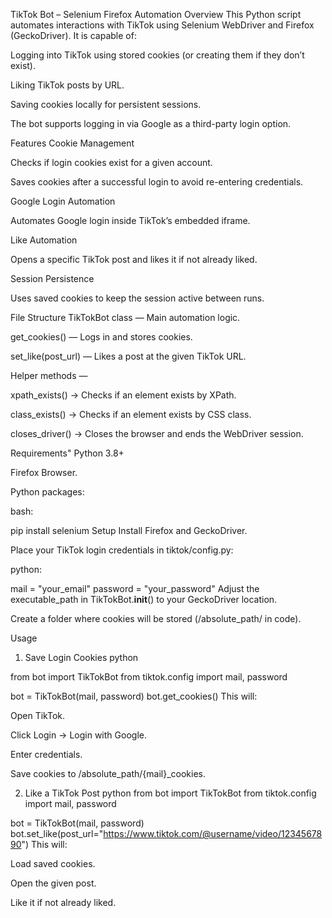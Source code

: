 TikTok Bot – Selenium Firefox Automation
Overview
This Python script automates interactions with TikTok using Selenium WebDriver and Firefox (GeckoDriver).
It is capable of:

Logging into TikTok using stored cookies (or creating them if they don’t exist).

Liking TikTok posts by URL.

Saving cookies locally for persistent sessions.

The bot supports logging in via Google as a third-party login option.

Features
Cookie Management

Checks if login cookies exist for a given account.

Saves cookies after a successful login to avoid re-entering credentials.

Google Login Automation

Automates Google login inside TikTok’s embedded iframe.

Like Automation

Opens a specific TikTok post and likes it if not already liked.

Session Persistence

Uses saved cookies to keep the session active between runs.

File Structure
TikTokBot class — Main automation logic.

get_cookies() — Logs in and stores cookies.

set_like(post_url) — Likes a post at the given TikTok URL.

Helper methods —

xpath_exists() → Checks if an element exists by XPath.

class_exists() → Checks if an element exists by CSS class.

closes_driver() → Closes the browser and ends the WebDriver session.

Requirements"
Python 3.8+

Firefox Browser.

Python packages:

bash:

pip install selenium
Setup
Install Firefox and GeckoDriver.

Place your TikTok login credentials in tiktok/config.py:

python:

mail = "your_email"
password = "your_password"
Adjust the executable_path in TikTokBot.__init__() to your GeckoDriver location.

Create a folder where cookies will be stored (/absolute_path/ in code).

Usage
1. Save Login Cookies
python

from bot import TikTokBot
from tiktok.config import mail, password

bot = TikTokBot(mail, password)
bot.get_cookies()
This will:

Open TikTok.

Click Login → Login with Google.

Enter credentials.

Save cookies to /absolute_path/{mail}_cookies.

2. Like a TikTok Post
python
from bot import TikTokBot
from tiktok.config import mail, password

bot = TikTokBot(mail, password)
bot.set_like(post_url="https://www.tiktok.com/@username/video/1234567890")
This will:

Load saved cookies.

Open the given post.

Like it if not already liked.
